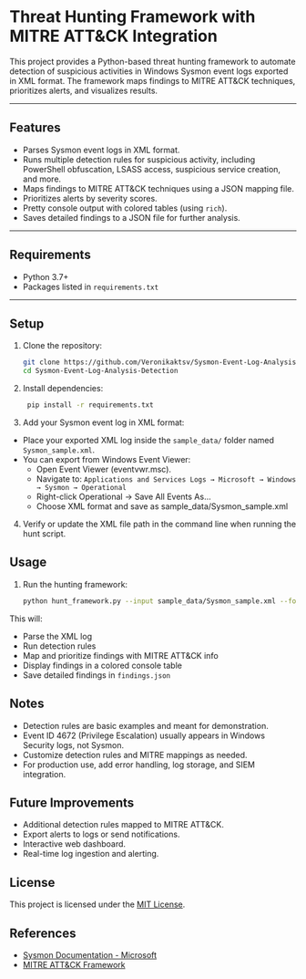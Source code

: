 # Threat Hunting Framework with MITRE ATT&CK Integration

This project provides a Python-based threat hunting framework to automate detection of suspicious activities in Windows Sysmon event logs exported in XML format. The framework maps findings to MITRE ATT&CK techniques, prioritizes alerts, and visualizes results.

---

## Features

- Parses Sysmon event logs in XML format.
- Runs multiple detection rules for suspicious activity, including PowerShell obfuscation, LSASS access, suspicious service creation, and more.
- Maps findings to MITRE ATT&CK techniques using a JSON mapping file.
- Prioritizes alerts by severity scores.
- Pretty console output with colored tables (using `rich`).
- Saves detailed findings to a JSON file for further analysis.

---

## Requirements

- Python 3.7+
- Packages listed in `requirements.txt`

---

## Setup

1. Clone the repository:

    ```bash
    git clone https://github.com/Veronikaktsv/Sysmon-Event-Log-Analysis-Detection.git
    cd Sysmon-Event-Log-Analysis-Detection

2. Install dependencies:

   ```bash
    pip install -r requirements.txt

3. Add your Sysmon event log in XML format:
- Place your exported XML log inside the `sample_data/` folder named `Sysmon_sample.xml`.
- You can export from Windows Event Viewer:
  - Open Event Viewer (eventvwr.msc).
  - Navigate to: `Applications and Services Logs → Microsoft → Windows → Sysmon → Operational`
  - Right-click Operational → Save All Events As…
  - Choose XML format and save as sample_data/Sysmon_sample.xml

4. Verify or update the XML file path in the command line when running the hunt script.

## Usage 
1. Run the hunting framework:
    
    ```bash
    python hunt_framework.py --input sample_data/Sysmon_sample.xml --format xml --output findings.json

This will:
- Parse the XML log
- Run detection rules
- Map and prioritize findings with MITRE ATT&CK info
- Display findings in a colored console table
- Save detailed findings in `findings.json`

## Notes
- Detection rules are basic examples and meant for demonstration.
- Event ID 4672 (Privilege Escalation) usually appears in Windows Security logs, not Sysmon.
- Customize detection rules and MITRE mappings as needed.
- For production use, add error handling, log storage, and SIEM integration.

## Future Improvements
- Additional detection rules mapped to MITRE ATT&CK.
- Export alerts to logs or send notifications.
- Interactive web dashboard.
- Real-time log ingestion and alerting.

## License
This project is licensed under the [MIT License](LICENSE).

## References
- [Sysmon Documentation - Microsoft](https://docs.microsoft.com/en-us/sysinternals/downloads/sysmon)
- [MITRE ATT&CK Framework](https://attack.mitre.org/)
